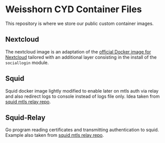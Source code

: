 # Weisshorn CYD Container Files
This repository is where we store our public custom container images.

## Nextcloud
The nextcloud image is an adaptation of the [official Docker image for Nextcloud](https://github.com/nextcloud/docker) tailored with an additional layer consisting in the install of the `sociallogin` module.

## Squid
Squid docker image lightly modified to enable later on mtls auth via relay and also redirect logs to console instead of logs file only. Idea taken from [squid mtls relay repo](https://github.com/affordablemobiles/squid-mtls-relay).

## Squid-Relay
Go program reading certificates and transmitting authentication to squid. Example also taken from [squid mtls relay repo](https://github.com/affordablemobiles/squid-mtls-relay).
